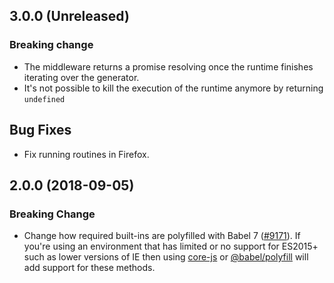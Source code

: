 ## 3.0.0 (Unreleased)

### Breaking change

- The middleware returns a promise resolving once the runtime finishes iterating over the generator.
- It's not possible to kill the execution of the runtime anymore by returning `undefined`

## Bug Fixes

- Fix running routines in Firefox.

## 2.0.0 (2018-09-05)

### Breaking Change

- Change how required built-ins are polyfilled with Babel 7 ([#9171](https://github.com/WordPress/gutenberg/pull/9171)).  If you're using an environment that has limited or no support for ES2015+ such as lower versions of IE then using [core-js](https://github.com/zloirock/core-js) or [@babel/polyfill](https://babeljs.io/docs/en/next/babel-polyfill) will add support for these methods.
